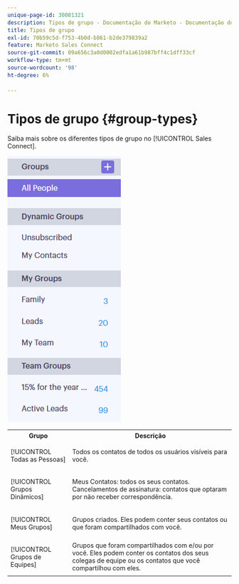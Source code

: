 ```yaml
---
unique-page-id: 30081321
description: Tipos de grupo - Documentação do Marketo - Documentação do produto
title: Tipos de grupo
exl-id: 70b59c5d-f753-4b0d-b861-b2de379839a2
feature: Marketo Sales Connect
source-git-commit: 09a656c3a0d0002edfa1a61b987bff4c1dff33cf
workflow-type: tm+mt
source-wordcount: '98'
ht-degree: 6%

---
```


# Tipos de grupo {#group-types}

Saiba mais sobre os diferentes tipos de grupo no [!UICONTROL Sales Connect].

![](assets/one-7.png)

<table>
 <colgroup>
  <col>
  <col>
 </colgroup>
 <tbody>
  <tr>
   <th>Grupo</th>
   <th>Descrição</th>
  </tr>
  <tr>
   <td><p>[!UICONTROL Todas as Pessoas]</p></td>
   <td>Todos os contatos de todos os usuários visíveis para você.</td>
  </tr>
  <tr>
   <td colspan="1"><p>[!UICONTROL Grupos Dinâmicos]</p></td>
   <td colspan="1">Meus Contatos: todos os seus contatos.<br>Cancelamentos de assinatura: contatos que optaram por não receber correspondência.</td>
  </tr>
  <tr>
   <td><p>[!UICONTROL Meus Grupos]</p></td>
   <td>Grupos criados. Eles podem conter seus contatos ou que foram compartilhados com você.</td>
  </tr>
  <tr>
   <td><p>[!UICONTROL Grupos de Equipes]</p></td>
   <td>Grupos que foram compartilhados com e/ou por você. Eles podem conter os contatos dos seus colegas de equipe ou os contatos que você compartilhou com eles.</td>
  </tr>
 </tbody>
</table>
